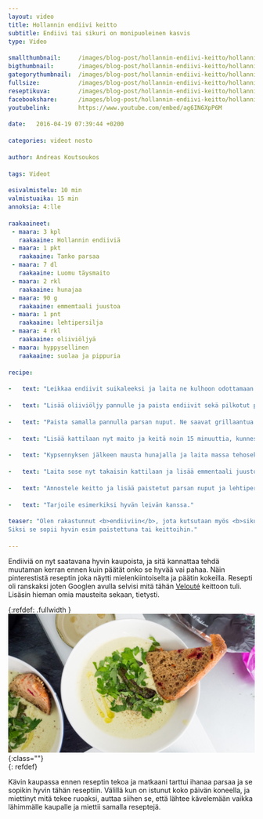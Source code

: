```yaml
---
layout: video
title: Hollannin endiivi keitto
subtitle: Endiivi tai sikuri on monipuoleinen kasvis
type: Video

smallthumbnail: 	/images/blog-post/hollannin-endiivi-keitto/hollannin-endiivi-keitto-150.jpg
bigthumbnail:		/images/blog-post/hollannin-endiivi-keitto/hollannin-endiivi-keitto-1200.jpg
gategorythumbnail: 	/images/blog-post/hollannin-endiivi-keitto/hollannin-endiivi-keitto-450.jpg
fullsize: 			/images/blog-post/hollannin-endiivi-keitto/hollannin-endiivi-keitto-1200.jpg
reseptikuva:		/images/blog-post/hollannin-endiivi-keitto/hollannin-endiivi-keitto-1000.jpg
facebookshare:		/images/blog-post/hollannin-endiivi-keitto/hollannin-endiivi-keitto-1200.jpg
youtubelink: 		https://www.youtube.com/embed/ag6IN6XpP6M 

date:	2016-04-19 07:39:44 +0200

categories: videot nosto

author: Andreas Koutsoukos

tags: Videot

esivalmistelu: 10 min
valmistuaika: 15 min
annoksia: 4:lle

raakaaineet:
 - maara: 3 kpl
   raakaaine: Hollannin endiiviä
 - maara: 1 pkt
   raakaaine: Tanko parsaa   
 - maara: 7 dl
   raakaaine: Luomu täysmaito
 - maara: 2 rkl
   raakaaine: hunajaa
 - maara: 90 g
   raakaaine: emmemtaali juustoa
 - maara: 1 pnt
   raakaaine: lehtipersilja    
 - maara: 4 rkl
   raakaaine: oliiviöljyä  
 - maara: hyppysellinen
   raakaaine: suolaa ja pippuria  
        
recipe:

-   text: "Leikkaa endiivit suikaleeksi ja laita ne kulhoon odottamaan paistamista. Katkaise tai leikkaa parsasta varsi osa pois. Leikkaa parsa puoliksi ja säästä nuppu osa paistamiseen. Leikkaa loppu osa pieneksi."

-   text: "Lisää oliiviöljy pannulle ja paista endiivit sekä pilkotut parsat. Endiivit saavat karamellisoitua hieman. Paistamisen jälkeen laita ainekset kattilaan."
    
-   text: "Paista samalla pannulla parsan nuput. Ne saavat grillaantua rauhassa pienessä tilkassa rypsiöljyä."

-   text: "Lisää kattilaan nyt maito ja keitä noin 15 minuuttia, kunnes parsat ovat kypsiä. Älä yli keitä, muuten parsoista ja endiivistä tulee kitkerää."

-   text: "Kypsennyksen jälkeen mausta hunajalla ja laita massa tehosekoittimeen."

-   text: "Laita sose nyt takaisin kattilaan ja lisää emmentaali juusto raaste kattilaan ja anna sulaa sekaan."

-   text: "Annostele keitto ja lisää paistetut parsan nuput ja lehtipersilja päälle. Mausta myös hieman oliiviöljyllä ja pippurilla."

-   text: "Tarjoile esimerkiksi hyvän leivän kanssa."

teaser: "Olen rakastunnut <b>endiiviin</b>, jota kutsutaan myös <b>sikuriksi</b>. Tällä raaka-aineella on monta nimeä kuten rakkaalla asialla monesti on. Endiivi on monipuolinen kasvis, mutta se ei kaikkien mieleen ole sen kitkerän maun takia. 
Siksi se sopii hyvin esim paistettuna tai keittoihin."

---
```


<section>
<p>
Endiiviä on nyt saatavana hyvin kaupoista, ja sitä kannattaa tehdä muutaman kerran ennen kuin päätät onko se hyvää vai pahaa.
Näin pinterestistä reseptin joka näytti mielenkiintoiselta ja päätin kokeilla. Resepti oli ranskaksi joten Googlen avulla selvisi mitä tähän <a href="http://www.cuisineetvinsdefrance.com/,veloute-d-endives-au-miel,33443.asp" target="_black">Velouté</a> keittoon tuli.
Lisäsin hieman omia mausteita sekaan, tietysti. 
</p>
</section>

{:refdef: .fullwidth }
![endiivi sikuri](/images/blog-post/hollannin-endiivi-keitto/hollannin-endiivi-keitto-1200-2.jpg){:class=""}	
{: refdef}

<section>
<p>
Kävin kaupassa ennen reseptin tekoa ja matkaani tarttui ihanaa parsaa ja se sopikin hyvin tähän reseptiin. 
Välillä kun on istunut koko päivän koneella, ja miettinyt mitä tekee ruoaksi, auttaa siihen se, että lähtee kävelemään vaikka lähimmälle kaupalle ja miettii samalla 
reseptejä. 
</p>
</section>